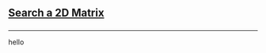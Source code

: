 <h2><a href="https://leetcode.com/problems/search-a-2d-matrix/submissions/857881579/?envType=study-plan&id=data-structure-i">Search a 2D Matrix</a></h2><h3></h3><hr>hello
